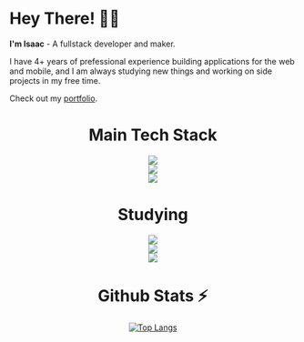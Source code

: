# Hey There! 🤙🏽

**I'm Isaac** - A fullstack developer and maker. 

I have 4+ years of prefessional experience building applications for the web and mobile, and I am always studying new things and working on side projects in my free time.

Check out my [portfolio](https://isaacmuniz.vercel.app).



<div align="center">
  
  
  
  # Main Tech Stack 

  <img src="https://skillicons.dev/icons?i=react,next" />
  <br/>
  <img src="https://skillicons.dev/icons?i=nodejs,nest" />
  <br/>
  <img src="https://skillicons.dev/icons?i=ts" />

  # Studying

  <img src="https://skillicons.dev/icons?i=flutter" />
  <br/>
  <img src="https://skillicons.dev/icons?i=django,laravel" />
  <br/>
  <img src="https://skillicons.dev/icons?i=py,cs,php" />
  
  
  
  # Github Stats ⚡
  
  <a href="#">![Top Langs](https://github-readme-stats.vercel.app/api/top-langs/?username=codigoisaac&theme=radical&layout=donut)</a>
  
</div>
